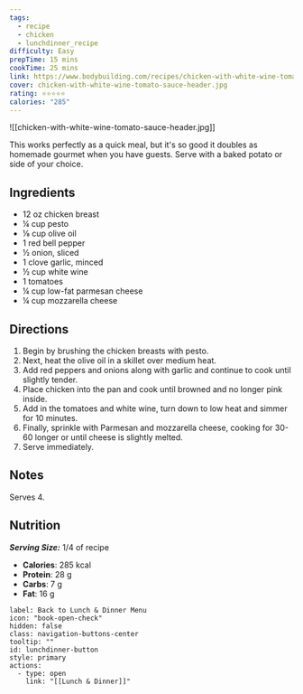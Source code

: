 ```yaml
---
tags:
  - recipe
  - chicken
  - lunchdinner_recipe
difficulty: Easy
prepTime: 15 mins
cookTime: 25 mins
link: https://www.bodybuilding.com/recipes/chicken-with-white-wine-tomato-sauce
cover: chicken-with-white-wine-tomato-sauce-header.jpg
rating: ⭐️⭐️⭐️⭐️⭐️
calories: "285"
---
```


![[chicken-with-white-wine-tomato-sauce-header.jpg]]

This works perfectly as a quick meal, but it's so good it doubles as homemade gourmet when you have guests. Serve with a baked potato or side of your choice.

## Ingredients
- 12 oz chicken breast
- ¼ cup pesto
- ⅛ cup olive oil
- 1 red bell pepper
- ½ onion, sliced
- 1 clove garlic, minced
- ½ cup white wine
- 1 tomatoes
- ¼ cup low-fat parmesan cheese
- ¼ cup mozzarella cheese


## Directions
1. Begin by brushing the chicken breasts with pesto.
2. Next, heat the olive oil in a skillet over medium heat.
3. Add red peppers and onions along with garlic and continue to cook until slightly tender.
4. Place chicken into the pan and cook until browned and no longer pink inside.
5. Add in the tomatoes and white wine, turn down to low heat and simmer for 10 minutes.
6. Finally, sprinkle with Parmesan and mozzarella cheese, cooking for 30-60 longer or until cheese is slightly melted.
7. Serve immediately.

## Notes
Serves 4.

## Nutrition
***Serving Size:*** 1/4 of recipe
- **Calories**: 285 kcal
- **Protein**:  28 g
- **Carbs**: 7 g
- **Fat**: 16 g


```meta-bind-button
label: Back to Lunch & Dinner Menu
icon: "book-open-check"
hidden: false
class: navigation-buttons-center
tooltip: ""
id: lunchdinner-button
style: primary
actions:
  - type: open
    link: "[[Lunch & Dinner]]"

```
 
